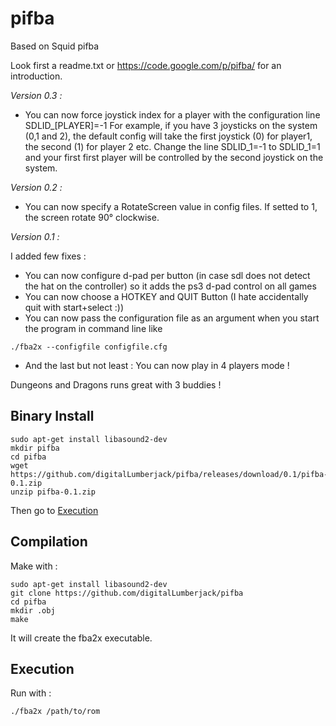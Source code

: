 pifba
=====
Based on Squid pifba

Look first a readme.txt or https://code.google.com/p/pifba/ for an introduction.

*Version 0.3 :*
- You can now force joystick index for a player with the configuration line SDLID_[PLAYER]=-1
  For example, if you have 3 joysticks on the system (0,1 and 2), the default config will take the first joystick (0) for player1, the second (1) for player 2 etc. Change the line SDLID\_1=-1 to SDLID\_1=1 and your first first player will be controlled by the second joystick on the system.

*Version 0.2 :*
- You can now specify a RotateScreen value in config files. If setted to 1, the screen rotate 90° clockwise.

*Version 0.1 :*

I added few fixes : 

- You can now configure d-pad per button (in case sdl does not detect the hat on the controller) so it adds the ps3 d-pad control on all games
- You can now choose a HOTKEY and QUIT Button (I hate accidentally quit with start+select :))
- You can now pass the configuration file as an argument when you start the program in command line like 
```shell
./fba2x --configfile configfile.cfg
```
- And the last but not least : You can now play in 4 players mode !

Dungeons and Dragons runs great with 3 buddies !

## Binary Install
```shell
sudo apt-get install libasound2-dev
mkdir pifba
cd pifba
wget https://github.com/digitalLumberjack/pifba/releases/download/0.1/pifba-0.1.zip
unzip pifba-0.1.zip
```
Then go to [Execution](#execution)

## Compilation

Make with :
```shell
sudo apt-get install libasound2-dev
git clone https://github.com/digitalLumberjack/pifba
cd pifba
mkdir .obj
make
```
It will create the fba2x executable.

## Execution
Run with :
```shell
./fba2x /path/to/rom
```

